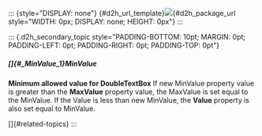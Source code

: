 ::: {style="DISPLAY: none"}
[](ms-xhelp:///?Id=d2h_url_template){#d2h_url_template}![](!package_url!){#d2h_package_url style="WIDTH: 0px; DISPLAY: none; HEIGHT: 0px"}
:::

::: {.d2h_secondary_topic style="PADDING-BOTTOM: 10pt; MARGIN: 0pt; PADDING-LEFT: 0pt; PADDING-RIGHT: 0pt; PADDING-TOP: 0pt"}
##### []{#_MinValue_1}MinValue

**Minimum allowed value for DoubleTextBox** If new MinValue property value is greater than the **MaxValue** property value, the MaxValue is set equal to the MinValue. If the Value is less than new MinValue, the **Value** property is also set equal to MinValue.

[]{#related-topics}
:::
